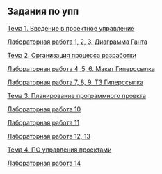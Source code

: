 ## Задания по упп

<a href = "https://github.com/ctel-prj-mng/3-ivt-17-t1-Sukhacheva">Тема 1. Введение в проектное управление</a>

<a href = "https://github.com/ctel-prj-mng/1-gantt-60218-Sukhacheva">Лабораторная работа 1, 2, 3. Диаграмма Ганта</a>

<a href = "https://github.com/ctel-prj-mng/3-ivt-17-t2-Sukhacheva">Тема 2. Организация процесса разработки</a>

<a href = "https://github.com/ctel-prj-mng/2-wireframe-130218-Sukhacheva">Лабораторная работа 4, 5, 6. Макет Гиперссылка</a>

<a href = "https://github.com/ctel-prj-mng/3-tz-200218-Sukhacheva">Лабораторная работа 7, 8, 9. ТЗ Гиперссылка</a>

<a href = "https://github.com/ctel-prj-mng/3-ivt-17-t3-Sukhacheva">Тема 3. Планирование программного проекта</a>

<a href = "https://github.com/ctel-prj-mng/scrum-glossary">Лабораторная работа 10</a>

<a href = "https://github.com/ctel-prj-mng/test-pull-req/pulls">Лабораторная работа 11</a>

<a href = "https://docs.google.com/document/d/1ubPII9KcPS7T43OUjGK9gGgkQ7f2-O9R2gpBTZIgHls/edit">Лабораторная работа 12, 13</a>

<a href = "https://github.com/ctel-prj-mng/3-ivt-17-t4-Sukhacheva">Тема 4. ПО управления проектами</a>

<a href = "https://github.com/ctel-prj-mng/kiteo-employees">Лабораторная работа 14</a>
